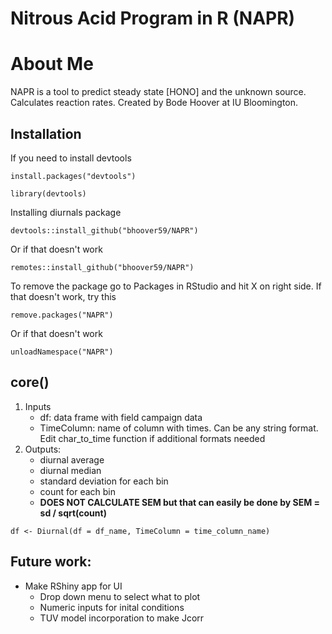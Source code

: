 # Nitrous Acid Program in R (NAPR)

# About Me
NAPR is a  tool to predict steady state [HONO] and the unknown source. Calculates reaction rates. 
Created by Bode Hoover at IU Bloomington.
## Installation
If you need to install devtools
```
install.packages("devtools")
```
```
library(devtools)
```
Installing diurnals package
```
devtools::install_github("bhoover59/NAPR")
```
Or if that doesn't work
```
remotes::install_github("bhoover59/NAPR")
```
To remove the package go to Packages in RStudio and hit X on right side. If that doesn't work, try this
```
remove.packages("NAPR")
```
Or if that doesn't work
```
unloadNamespace("NAPR")
```

## core()
1. Inputs
   - df: data frame with field campaign data
   - TimeColumn: name of column with times. Can be any string format. Edit char_to_time function if additional formats needed
2. Outputs:
   - diurnal average
   - diurnal median
   - standard deviation for each bin
   - count for each bin
   - **DOES NOT CALCULATE SEM but that can easily be done by SEM = sd / sqrt(count)**
```
df <- Diurnal(df = df_name, TimeColumn = time_column_name)
```

## Future work:
   - Make RShiny app for UI
     -  Drop down menu to select what to plot
     -  Numeric inputs for inital conditions
     -  TUV model incorporation to make Jcorr

